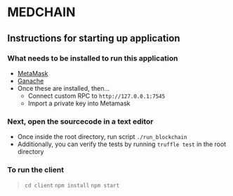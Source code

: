 # MEDCHAIN

## Instructions for starting up application

### What needs to be installed to run this application

- [MetaMask](https://metamask.io/)
- [Ganache](https://www.trufflesuite.com/ganache)
- Once these are installed, then...
  - Connect custom RPC to `http://127.0.0.1:7545`
  - Import a private key into Metamask

### Next, open the sourcecode in a text editor

- Once inside the root directory, run script `./run_blockchain`
- Additionally, you can verify the tests by running `truffle test` in the root directory

### To run the client

> `cd client`
> `npm install`
> `npm start`
